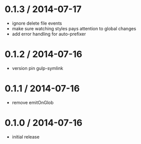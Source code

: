 
0.1.3 / 2014-07-17 
==================

 * ignore delete file events
 * make sure watching styles pays attention to global changes
 * add error handling for auto-prefixer

0.1.2 / 2014-07-16 
==================

 * version pin gulp-symlink

0.1.1 / 2014-07-16 
==================

 * remove emitOnGlob

0.1.0 / 2014-07-16 
==================

 * initial release
